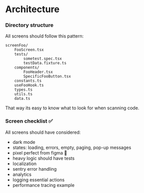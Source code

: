 # Architecture

### Directory structure

All screens should follow this pattern:

```
screenFoo/
    FooScreen.tsx
    tests/
        sometest.spec.tsx
        testData.fixture.ts
    components/
        FooHeader.tsx
        SpecificFooButton.tsx
    constants.ts
    useFooHook.ts
    types.ts
    utils.ts
    data.ts

```

That way its easy to know what to look for when scanning code.

### Screen checklist ✅

All screens should have considered:

-   dark mode
-   states: loading, errors, empty, paging, pop-up messages
-   pixel perfect from figma 👄
-   heavy logic should have tests
-   localization
-   sentry error handling
-   analytics
-   logging essential actions
-   performance tracing example
